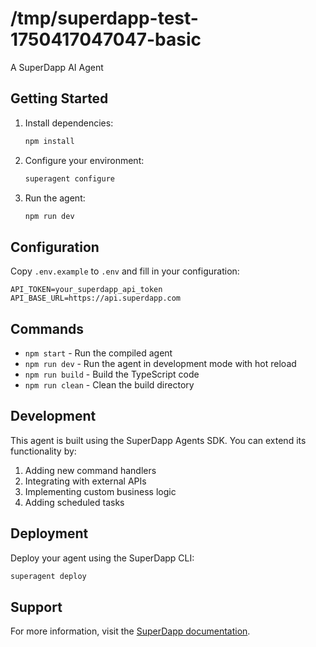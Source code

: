 # /tmp/superdapp-test-1750417047047-basic

A SuperDapp AI Agent

## Getting Started

1. Install dependencies:
   ```bash
   npm install
   ```

2. Configure your environment:
   ```bash
   superagent configure
   ```

3. Run the agent:
   ```bash
   npm run dev
   ```

## Configuration

Copy `.env.example` to `.env` and fill in your configuration:

```
API_TOKEN=your_superdapp_api_token
API_BASE_URL=https://api.superdapp.com
```

## Commands

- `npm start` - Run the compiled agent
- `npm run dev` - Run the agent in development mode with hot reload
- `npm run build` - Build the TypeScript code
- `npm run clean` - Clean the build directory

## Development

This agent is built using the SuperDapp Agents SDK. You can extend its functionality by:

1. Adding new command handlers
2. Integrating with external APIs
3. Implementing custom business logic
4. Adding scheduled tasks

## Deployment

Deploy your agent using the SuperDapp CLI:

```bash
superagent deploy
```

## Support

For more information, visit the [SuperDapp documentation](https://docs.superdapp.com).
